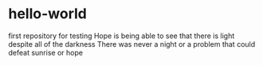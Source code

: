 # hello-world
first repository for testing
Hope is being able to see that there is light despite all of the darkness
There was never a night or a problem that could defeat sunrise or hope
